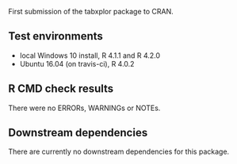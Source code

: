 First submission of the tabxplor package to CRAN.

## Test environments
* local Windows 10 install, R 4.1.1 and R 4.2.0
* Ubuntu 16.04 (on travis-ci), R 4.0.2

## R CMD check results
There were no ERRORs, WARNINGs or NOTEs. 

## Downstream dependencies
There are currently no downstream dependencies for this package.
